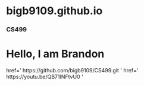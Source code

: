 # bigb9109.github.io
### CS499
<h1>Hello, I am Brandon</h1>
<a> href=' https://github.com/bigb9109/CS499.git ' </a> 
<a> href=' https://youtu.be/QB71INFtvU0 ' </a>
